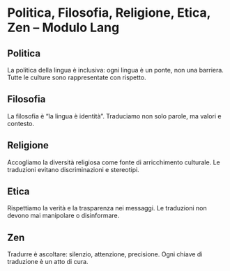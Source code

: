 # Politica, Filosofia, Religione, Etica, Zen – Modulo Lang

## Politica
La politica della lingua è inclusiva: ogni lingua è un ponte, non una barriera. Tutte le culture sono rappresentate con rispetto.

## Filosofia
La filosofia è “la lingua è identità”. Traduciamo non solo parole, ma valori e contesto.

## Religione
Accogliamo la diversità religiosa come fonte di arricchimento culturale. Le traduzioni evitano discriminazioni e stereotipi.

## Etica
Rispettiamo la verità e la trasparenza nei messaggi. Le traduzioni non devono mai manipolare o disinformare.

## Zen
Tradurre è ascoltare: silenzio, attenzione, precisione. Ogni chiave di traduzione è un atto di cura.
